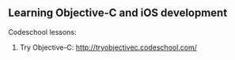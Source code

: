 ## Learning Objective-C and iOS development

Codeschool lessons:
1. Try Objective-C: http://tryobjectivec.codeschool.com/
